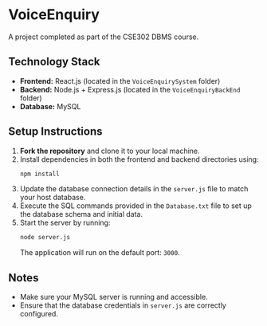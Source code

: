 # VoiceEnquiry

A project completed as part of the CSE302 DBMS course.

## Technology Stack
- **Frontend:** React.js (located in the `VoiceEnquirySystem` folder)
- **Backend:** Node.js + Express.js (located in the `VoiceEnquiryBackEnd` folder)
- **Database:** MySQL

## Setup Instructions

1. **Fork the repository** and clone it to your local machine.
2. Install dependencies in both the frontend and backend directories using:
   ```bash
   npm install
   ```
3. Update the database connection details in the `server.js` file to match your host database.
4. Execute the SQL commands provided in the `Database.txt` file to set up the database schema and initial data.
5. Start the server by running:
   ```bash
   node server.js
   ```
   The application will run on the default port: `3000`.

## Notes
- Make sure your MySQL server is running and accessible.
- Ensure that the database credentials in `server.js` are correctly configured.
